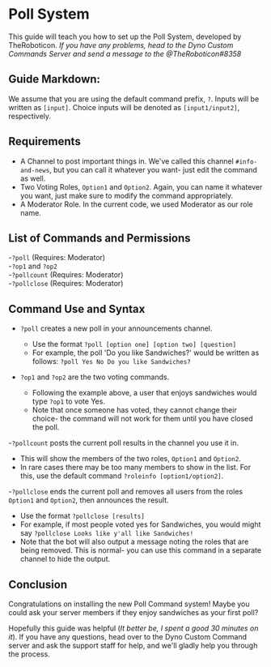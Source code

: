 # Poll System
This guide will teach you how to set up the Poll System, developed by TheRoboticon. *If you have any problems, head to the Dyno Custom Commands Server and send a message to the @TheRoboticon#8358*

## Guide Markdown:
We assume that you are using the default command prefix, ``?``. Inputs will be written as ``[input]``. Choice inputs will be denoted as ``[input1/input2]``, respectively.

## Requirements
- A Channel to post important things in. We've called this channel ``#info-and-news``, but you can call it whatever you want- just edit the command as well.
- Two Voting Roles, ``Option1`` and ``Option2``. Again, you can name it whatever you want, just make sure to modify the command appropriately.
- A Moderator Role. In the current code, we used Moderator as our role name.

## List of Commands and Permissions

-``?poll`` (Requires: Moderator)  
-``?op1`` and ``?op2``  
-``?pollcount`` (Requires: Moderator)  
-``?pollclose`` (Requires: Moderator)  

## Command Use and Syntax

- ``?poll`` creates a new poll in your announcements channel.  
  - Use the format ``?poll [option one] [option two] [question]``  
  - For example, the poll 'Do you like Sandwiches?' would be written as follows: ``?poll Yes No Do you like Sandwiches?``  
  
- ``?op1`` and ``?op2`` are the two voting commands.  
  - Following the example above, a user that enjoys sandwiches would type ``?op1`` to vote Yes.  
  - Note that once someone has voted, they cannot change their choice- the command will not work for them until you have closed the poll.
  
-``?pollcount`` posts the current poll results in the channel you use it in.  
  - This will show the members of the two roles, ``Option1`` and ``Option2``.  
  - In rare cases there may be too many members to show in the list. For this, use the default command ``?roleinfo [option1/option2]``.

-``?pollclose`` ends the current poll and removes all users from the roles ``Option1`` and ``Option2``, then announces the result.
  - Use the format ``?pollclose [results]``  
  - For example, if most people voted yes for Sandwiches, you would might say ``?pollclose Looks like y'all like Sandwiches!``  
  - Note that the bot will also output a message noting the roles that are being removed. This is normal- you can use this command in a separate channel to hide the output.
  
## Conclusion

Congratulations on installing the new Poll Command system! Maybe you could ask your server members if they enjoy sandwiches as your first poll?

Hopefully this guide was helpful (*It better be, I spent a good 30 minutes on it*). If you have any questions, head over to the Dyno Custom Command server and ask the support staff for help, and we'll gladly help you through the process.
